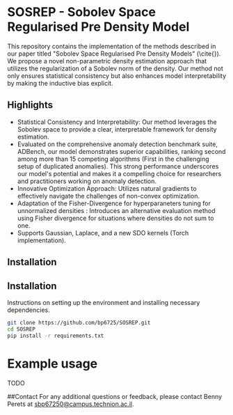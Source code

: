 # SOSREP - Sobolev Space Regularised Pre Density Model
This repository contains the implementation of the methods described in our paper titled "Sobolev Space Regularised Pre Density Models" (\cite{}). We propose a novel non-parametric density estimation approach that utilizes the regularization of a Sobolev norm of the density. Our method not only ensures statistical consistency but also enhances model interpretability by making the inductive bias explicit. 

## Highlights
- Statistical Consistency and Interpretability: Our method leverages the Sobolev space to provide a clear, interpretable framework for density estimation.
- Evaluated on the comprehensive anomaly detection benchmark suite, ADBench, our model demonstrates superior capabilities, ranking second among more than 15 competing algorithms (First in the challenging setup of duplicated anomalies). This strong performance underscores our model's potential and makes it a compelling choice for researchers and practitioners working on anomaly detection.
- Innovative Optimization Approach: Utilizes natural gradients to effectively navigate the challenges of non-convex optimization.
- Adaptation of the Fisher-Divergence for hyperparaneters tuning for unnormalized densities : Introduces an alternative evaluation method using Fisher divergence for situations where densities do not sum to one.
- Supports Gaussian, Laplace, and a new SDO kernels (Torch implementation). 


## Installation
## Installation
Instructions on setting up the environment and installing necessary dependencies.

```bash
git clone https://github.com/bp6725/SOSREP.git 
cd SOSREP 
pip install -r requirements.txt 
```


# Example usage
TODO

##Contact
For any additional questions or feedback, please contact Benny Perets at sbp67250@campus.technion.ac.il.
